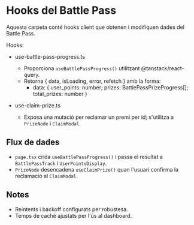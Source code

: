 # Hooks del Battle Pass

Aquesta carpeta conté hooks client que obtenen i modifiquen dades del Battle Pass.

Hooks:

- use-battle-pass-progress.ts
  - Proporciona `useBattlePassProgress()` utilitzant @tanstack/react-query.
  - Retorna { data, isLoading, error, refetch } amb la forma:
    - data: { user_points: number; prizes: BattlePassPrizeProgress[]; total_prizes: number }

- use-claim-prize.ts
  - Exposa una mutació per reclamar un premi per id; s'utilitza a `PrizeNode` i `ClaimModal`.

## Flux de dades

- `page.tsx` crida `useBattlePassProgress()` i passa el resultat a `BattlePassTrack` i `UserPointsDisplay`.
- `PrizeNode` desencadena `useClaimPrize()` quan l'usuari confirma la reclamació al `ClaimModal`.

## Notes

- Reintents i backoff configurats per robustesa.
- Temps de caché ajustats per l'ús al dashboard.
